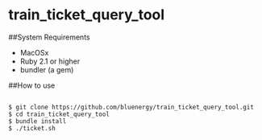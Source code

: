# train_ticket_query_tool

##System Requirements

* MacOSx
* Ruby 2.1 or higher
* bundler (a gem)

##How to use

```

$ git clone https://github.com/bluenergy/train_ticket_query_tool.git
$ cd train_ticket_query_tool
$ bundle install
$ ./ticket.sh

```
